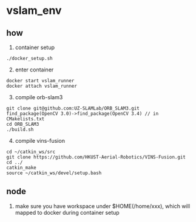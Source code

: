 # vslam_env

## how
1. container setup
```
./docker_setup.sh 
```

2. enter container
```
docker start vslam_runner
docker attach vslam_runner
```

3. compile orb-slam3
```
git clone git@github.com:UZ-SLAMLab/ORB_SLAM3.git
find_package(OpenCV 3.0)->find_package(OpenCV 3.4) // in CMakelists.txt
cd ORB_SLAM3
./build.sh
```

4. compile vins-fusion
```
cd ~/catkin_ws/src
git clone https://github.com/HKUST-Aerial-Robotics/VINS-Fusion.git
cd ../
catkin_make
source ~/catkin_ws/devel/setup.bash
```

## node
1. make sure you have workspace under $HOME(/home/xxx), which will mapped to docker during container setup
